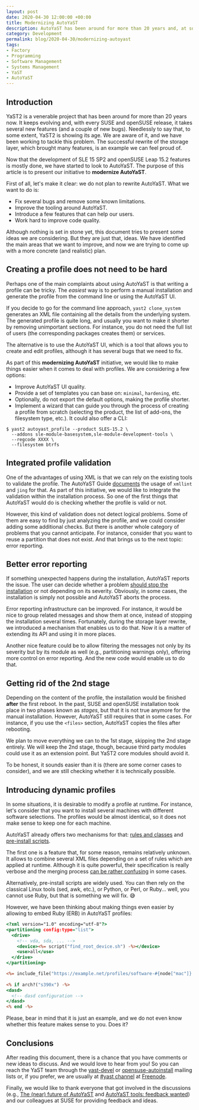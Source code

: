 ```yaml
---
layout: post
date: 2020-04-30 12:00:00 +00:00
title: Modernizing AutoYaST
description: AutoYaST has been around for more than 20 years and, at some extent, it is showing its age. But we have a plan!
category: Development
permalink: blog/2020-04-30/modernizing-autoyast
tags:
- Factory
- Programming
- Software Management
- Systems Management
- YaST
- AutoYaST
---
```


## Introduction

YaST2 is a venerable project that has been around for more than 20 years now. It keeps evolving and,
with every SUSE and openSUSE release, it takes several new features (and a couple of new bugs).
Needlessly to say that, to some extent, YaST2 is showing its age. We are aware of it, and we have
been working to tackle this problem. The successful rewrite of the storage layer, which brought many
features, is an example we can feel proud of.

Now that the development of SLE 15 SP2 and openSUSE Leap 15.2 features is mostly done, we have
started to look to AutoYaST. The purpose of this article is to present our initiative to **modernize
AutoYaST**.

First of all, let's make it clear: we do not plan to rewrite AutoYaST. What we want to do is:

- Fix several bugs and remove some known limitations.
- Improve the tooling around AutoYaST.
- Introduce a few features that can help our users.
- Work hard to improve code quality.

Although nothing is set in stone yet, this document tries to present some ideas we are considering.
But they are just that, ideas. We have identified the main areas that we want to improve, and now we
are trying to come up with a more concrete (and realistic) plan.

## Creating a profile does not need to be hard

Perhaps one of the main complaints about using AutoYaST is that writing a profile can be tricky. The
*easiest* way is to perform a manual installation and generate the profile from the command line or
using the AutoYaST UI.

If you decide to go for the command line approach, `yast2 clone_system` generates an XML file
containing all the details from the underlying system. The generated profile is quite long, and
usually you want to make it shorter by removing unimportant sections. For instance, you do not need
the full list of users (the corresponding packages creates them) or services.

The alternative is to use the AutoYaST UI, which is a tool that allows you to create and edit
profiles, although it has several bugs that we need to fix.

As part of this **modernizing AutoYaST** initiative, we would like to make things easier when it
comes to deal with profiles. We are considering a few options:

- Improve AutoYaST UI quality.
- Provide a set of templates you can base on: `minimal`, `hardening`, etc.
- Optionally, do not export the default options, making the profile shorter.
- Implement a wizard that can guide you through the process of creating a profile from scratch
  (selecting the product, the list of add-ons, the filesystem type, etc.). It could also offer a
  CLI:

```console
$ yast2 autoyast_profile --product SLES-15.2 \
  --addons sle-module-basesystem,sle-module-development-tools \
  --regcode XXXX \
  --filesystem btrfs
```

## Integrated profile validation

One of the advantages of using XML is that we can rely on the existing tools to validate the
profile. The AutoYaST Guide
[documents](https://documentation.suse.com/sles/15-SP1/single-html/SLES-autoyast/#Profile-Format)
the usage of `xmllint` and `jing` for that. As part of this initiative, we would like to integrate
the validation within the installation process. So one of the first things that AutoYaST would do
is checking whether the profile is valid or not.

However, this kind of validation does not detect logical problems. Some of them are easy to find by
just analyzing the profile, and we could consider adding some additional checks. But there is
another whole category of problems that you cannot anticipate. For instance, consider that you want
to reuse a partition that does not exist. And that brings us to the next topic: error reporting.

## Better error reporting

If something unexpected happens during the installation, AutoYaST reports the issue. The user can
decide whether a problem [should stop the
installation](https://documentation.suse.com/sles/15-SP1/single-html/SLES-autoyast/#CreateProfile-Reporting)
or not depending on its severity. Obviously, in some cases, the installation is simply not possible
and AutoYaST aborts the process.

Error reporting infrastructure can be improved. For instance, it would be nice to group related
messages and show them at once, instead of stopping the installation several times. Fortunately,
during the storage layer rewrite, we introduced a mechanism that enables us to do that. Now it is a
matter of extending its API and using it in more places.

Another nice feature could be to allow filtering the messages not only by its severity but by its
module as well (e.g., partitioning warnings only), offering more control on error reporting. And the
new code would enable us to do that.

## Getting rid of the 2nd stage

Depending on the content of the profile, the installation would be finished **after** the first
reboot. In the past, SUSE and openSUSE installation took place in two phases known as *stages*,
but that it is not true anymore for the manual installation. However, AutoYaST still requires that
in some cases. For instance, if you use the `<files>` section, AutoYaST copies the files after
rebooting.

We plan to move everything we can to the 1st stage, skipping the 2nd stage entirely. We will keep
the 2nd stage, though, because third party modules could use it as an extension point. But YaST2
core modules should avoid it.

To be honest, it sounds easier than it is (there are some corner cases to consider), and we are
still checking whether it is technically possible.

## Introducing dynamic profiles

In some situations, it is desirable to modify a profile at runtime. For instance, let's consider
that you want to install several machines with different software selections. The profiles would be
almost identical, so it does not make sense to keep one for each machine.

AutoYaST already offers two mechanisms for that: [rules and
classes](https://documentation.suse.com/sles/15-SP1/single-html/SLES-autoyast/#rulesandclass) and
[pre-install
scripts](https://documentation.suse.com/sles/15-SP1/single-html/SLES-autoyast/#pre-install-scripts).

The first one is a feature that, for some reason, remains relatively unknown. It allows to combine
several XML files depending on a set of rules which are applied at runtime. Although it is quite
powerful, their specification is really verbose and the merging process [can be rather
confusing](https://documentation.suse.com/sles/15-SP1/single-html/SLES-autoyast/#merging) in some
cases.

Alternatively, pre-install scripts are widely used. You can then rely on the classical Linux tools
(sed, awk, etc.), or Python, or Perl, or Ruby... well, you cannot use Ruby, but that is something we
will fix. :sweat_smile:

However, we have been thinking about making things even easier by allowing to embed Ruby (ERB) in
AutoYaST profiles:

```rhtml
<?xml version="1.0" encoding="utf-8"?>
<partitioning config:type="list">
  <drive>
    <!-- vda, sda, ... -->
    <device><%= script("find_root_device.sh") -%></device>
    <use>all</use>
  </drive>
</partitioning>

<%= include_file("https://example.net/profiles/software-#{node["mac"]}.xml") %>
    
<% if arch?("s390x") -%>
<dasd>
  <!-- dasd configuration -->
</dasd>
<% end -%>
```

Please, bear in mind that it is just an example, and we do not even know whether this feature makes
sense to you. Does it?

## Conclusions

After reading this document, there is a chance that you have comments or new ideas to discuss. And
we would love to hear from you! So you can reach the YaST team through the
[yast-devel](https://lists.opensuse.org/yast-devel/) or
[opensuse-autoinstall](https://lists.opensuse.org/opensuse-autoinstall/) mailing lists or, if you
prefer, we are usually at [#yast channel](http://webchat.freenode.net/?channels=%23yast) at
[Freenode](https://freenode.net/).

Finally, we would like to thank everyone that got involved in the discussions (e.g., [The (near)
future of AutoYaST][1] and [AutoYaST tools: feedback wanted][2]) and our colleagues at SUSE for
providing feedback and ideas.

[1]: https://lists.opensuse.org/opensuse-factory/2020-04/msg00402.html
[2]: https://lists.opensuse.org/opensuse-factory/2020-04/msg00291.html
